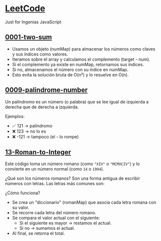 # [LeetCode](https://leetcode.com)
Just for Ingenias JavaScript

## [0001-two-sum](https://github.com/mariaelisaaraya/LeetCode/tree/main/0009-palindrome-number)

- Usamos un objeto (numMap) para almacenar los números como claves y sus índices como valores.
- Iteramos sobre el array y calculamos el complemento (target - num).
- Si el complemento ya existe en numMap, retornamos sus índices.
- Si no, almacenamos el número con su índice en numMap.
- Esto evita la solución bruta de O(n²) y lo resuelve en O(n).

## [0009-palindrome-number](https://github.com/mariaelisaaraya/LeetCode/tree/main/0009-palindrome-number)

Un palíndromo es un número (o palabra) que se lee igual de izquierda a derecha que de derecha a izquierda.

Ejemplos:
- ✅ 121 → palíndromo
- ❌ 123 → no lo es
- ❌ -121 → tampoco (el - lo rompe)

## [13-Roman-to-Integer](https://github.com/mariaelisaaraya/LeetCode/tree/main/0013-roman-to-integer)

Este código toma un número romano (como `"XIV"` o `"MCMXCIV"`) y lo convierte en un número normal (como `14` o `1994`).

¿Qué son los números romanos? Son una forma antigua de escribir números con letras. Las letras más comunes son:

¿Cómo funciona?
- Se crea un "diccionario" (romanMap) que asocia cada letra romana con su valor.
- Se recorre cada letra del número romano.
- Se compara el valor actual con el siguiente:
    - Si el siguiente es mayor → restamos el actual.
    - Si no → sumamos el actual.
- Al final, se retorna el total.
